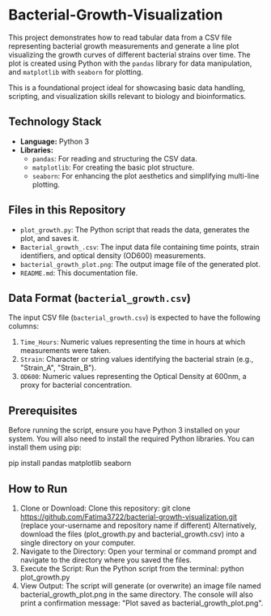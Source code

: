 # Bacterial-Growth-Visualization

This project demonstrates how to read tabular data from a CSV file representing bacterial growth measurements and generate a line plot visualizing the growth curves of different bacterial strains over time. The plot is created using Python with the `pandas` library for data manipulation, and `matplotlib` with `seaborn` for plotting.

This is a foundational project ideal for showcasing basic data handling, scripting, and visualization skills relevant to biology and bioinformatics.

## Technology Stack

*   **Language:** Python 3
*   **Libraries:**
    *   `pandas`: For reading and structuring the CSV data.
    *   `matplotlib`: For creating the basic plot structure.
    *   `seaborn`: For enhancing the plot aesthetics and simplifying multi-line plotting.

## Files in this Repository

*   `plot_growth.py`: The Python script that reads the data, generates the plot, and saves it.
*   `Bacterial_growth_.csv`: The input data file containing time points, strain identifiers, and optical density (OD600) measurements.
*   `bacterial_growth_plot.png`: The output image file of the generated plot.
*   `README.md`: This documentation file.

## Data Format (`bacterial_growth.csv`)

The input CSV file (`bacterial_growth.csv`) is expected to have the following columns:

1.  `Time_Hours`: Numeric values representing the time in hours at which measurements were taken.
2.  `Strain`: Character or string values identifying the bacterial strain (e.g., "Strain_A", "Strain_B").
3.  `OD600`: Numeric values representing the Optical Density at 600nm, a proxy for bacterial concentration.

## Prerequisites
Before running the script, ensure you have Python 3 installed on your system. You will also need to install the required Python libraries. You can install them using pip:

pip install pandas matplotlib seaborn

## How to Run
1. Clone or Download:
Clone this repository: git clone https://github.com/Fatima3722/bacterial-growth-visualization.git (replace your-username and repository name if different)
Alternatively, download the files (plot_growth.py and bacterial_growth.csv) into a single directory on your computer.
2. Navigate to the Directory:
Open your terminal or command prompt and navigate to the directory where you saved the files.
3. Execute the Script:
Run the Python script from the terminal:
python plot_growth.py
4. View Output:
The script will generate (or overwrite) an image file named bacterial_growth_plot.png in the same directory. The console will also print a confirmation message: "Plot saved as bacterial_growth_plot.png".


